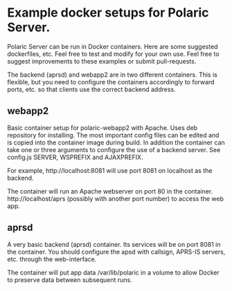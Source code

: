 # Example docker setups for Polaric Server. 

Polaric Server can be run in Docker containers. Here are some suggested dockerfiles, etc. 
Feel free to test and modify for your own use. Feel free to suggest improvements to these examples or submit pull-requests. 

The backend (aprsd) and webapp2 are in two different containers. This is flexible, but you need to configure the containers accordingly to forward ports, etc. so that clients use the correct backend address. 

## webapp2

Basic container setup for polaric-webapp2 with Apache. Uses deb repository for installing. The most important config files can be edited and is copied into the container image during build. In addition the container can take one or three arguments to configure the use of a backend server. See config.js SERVER, WSPREFIX and AJAXPREFIX. 

For example, http://localhost:8081 will use port 8081 on localhost as the backend. 

The container will run an Apache webserver on port 80 in the container. 
http://localhost/aprs (possibly with another port number) to access the web app.

## aprsd

A very basic backend (aprsd) container. Its services will be on port 8081 in the container. 
You should configure the apsd with callsign, APRS-IS servers, etc. through the web-interface. 

The container will put app data /var/lib/polaric in a volume to allow Docker to preserve data between subsequent runs. 

